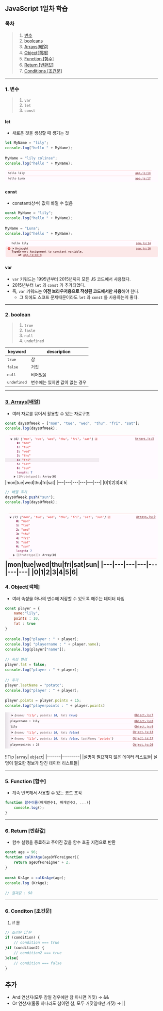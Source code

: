 ## JavaScript 1일차 학습

### 목차

> 1. [변수](https://github.com/KangJeoungMi/Study-JavaScript/blob/master/markdown/day01.md#1-변수)
> 2. [booleans](https://github.com/KangJeoungMi/Study-JavaScript/blob/master/markdown/day01.md#2-boolean)
> 3. [Arrays[배열]](https://github.com/KangJeoungMi/Study-JavaScript/blob/master/markdown/day01.md#3-arrays배열)
> 4. [Object[객체]](https://github.com/KangJeoungMi/Study-JavaScript/blob/master/markdown/day01.md#4-object객체)
> 5. [Function [함수]](https://github.com/KangJeoungMi/Study-JavaScript/blob/master/markdown/day01.md#5-function-함수)
> 6. [Return [반환값]](https://github.com/KangJeoungMi/Study-JavaScript/blob/master/markdown/day01.md#6-return-반환값)
> 7. [Conditions [조건문]](https://github.com/KangJeoungMi/Study-JavaScript/blob/master/markdown/day01.md#6-conditon-조건문)

---

### 1. 변수
> 1. `var`
> 2. `let`
> 3. `const`

#### let
- 새로운 것을 생성할 때 생기는 것
```javascript
let MyName = "lily";
console.log("hello " + MyName);

MyName = "lily colinse";
console.log("hello " + MyName);
```
![img_1.png](../images/Day01/img01.png)

#### const
- constant(상수) 값이 바뀔 수 없음
```javascript
const MyName = "lily";
console.log("hello " + MyName);

MyName = "Luna";
console.log("hello " + MyName);
```
![img_2.png](../images/Day01/img02.png)

#### var
- `var` 키워드는 1995년부터 2015년까지 모든 JS 코드에서 사용됐다.
- 2015년부터 `let` 과 `const` 가 추가되었다.
- 즉, `var` 키워드는 **이전 브라우저용으로 작성된 코드에서만 사용**해야 한다.
  - 그 외에도 스코프 문제때문이라도 `let` 과 `const` 를 사용하는게 좋다.

---

### 2. boolean
> 1. `true`
> 2. `fasle`
> 3. `null`
> 4. `undefined`

|keyword|description|
|-------|-----------|
|`true`| 참|
|`false`| 거짓|
|`null`| 비어있음|
|`undefined`| 변수에는 있지만 값이 없는 경우|
---

### [3. Arrays[배열]](https://github.com/KangJeoungMi/Study-JavaScript/blob/master/markdown/day06.md)
- 여러 자료를 묶어서 활용할 수 있는 자료구조
```javascript
const daysOfWeek = ["mon", "tue", "wed", "thu", "fri", "sat"];
console.log(daysOfWeek);
```
![img_3.png](../images/Day01/img03.png)
|mon|tue|wed|thu|fri|sat|
|---|---|---|---|---|---|
|0|1|2|3|4|5|

```javascript
// 배열 추가
daysOfWeek.push("sun");
console.log(daysOfWeek);
```
![img_4.png](../images/Day01/img04.png)
|mon|tue|wed|thu|fri|sat|sun|
|---|---|---|---|---|---|---|
|0|1|2|3|4|5|6|
---



### 4. Object[객체]
- 여러 속성을 하나의 변수에 저장할 수 있도록 해주는 데이터 타입
```javascript
const player = {
    name:"lily",
    points : 10,
    fat : true
}

console.log("player : " + player);
console.log( "playername : " + player.name);
console.log(player["name"]);

// 속성 변경
player.fat = false;
console.log("player : " + player);

// 추가
player.lastName = "potato";
console.log("player : " + player);

player.points = player.points + 15;
console.log("playerpoints : " + player.points)
```
![img_5.png](../images/Day01/img05.png)


‼️Tip
|`array`| `object`|
|-------|---------|
|설명이 필요하지 않은 데이터 리스트들| 설명이 필요한 정보가 담긴 데이터 리스트들|

---

### 5. Function [함수]
- 계속 반복해서 사용할 수 있는 코드 조각
```javascript
function 함수이름(매개변수1, 매개변수2, ...){
    console.log();
}
```
---

### 6. Return [반환값]
- 함수 실행을 종료하고 주어진 값을 함수 호출 지점으로 반환
```javascript
const age = 96;
function calKrAge(ageOfForeigner){
    return ageOfForeigner + 2;
}

const KrAge = calKrAge(age);
console.log (KrAge);

// 결과값 : 98
```
---

### 6. Conditon [조건문]

1. if 문

```javascript
// 조건문 if문
if (condition) {
    // condition === true
}if (condition2) {
    // condition2 === true
}else{
    // condition === false
}
```

## 추가
- And 연산자(모두 참일 경우에만 참 아니면 거짓) → &&
- Or 연산자(둘중 하나라도 참이면 참, 모두 거짓일때만 거짓) → ||